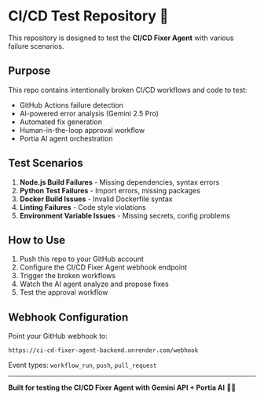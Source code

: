 # CI/CD Test Repository 🧪

This repository is designed to test the **CI/CD Fixer Agent** with various failure scenarios.

## Purpose

This repo contains intentionally broken CI/CD workflows and code to test:
- GitHub Actions failure detection
- AI-powered error analysis (Gemini 2.5 Pro)
- Automated fix generation
- Human-in-the-loop approval workflow
- Portia AI agent orchestration

## Test Scenarios

1. **Node.js Build Failures** - Missing dependencies, syntax errors
2. **Python Test Failures** - Import errors, missing packages
3. **Docker Build Issues** - Invalid Dockerfile syntax
4. **Linting Failures** - Code style violations
5. **Environment Variable Issues** - Missing secrets, config problems

## How to Use

1. Push this repo to your GitHub account
2. Configure the CI/CD Fixer Agent webhook endpoint
3. Trigger the broken workflows
4. Watch the AI agent analyze and propose fixes
5. Test the approval workflow

## Webhook Configuration

Point your GitHub webhook to:
```
https://ci-cd-fixer-agent-backend.onrender.com/webhook
```

Event types: `workflow_run`, `push`, `pull_request`

---

**Built for testing the CI/CD Fixer Agent with Gemini API + Portia AI** 🤖✨
